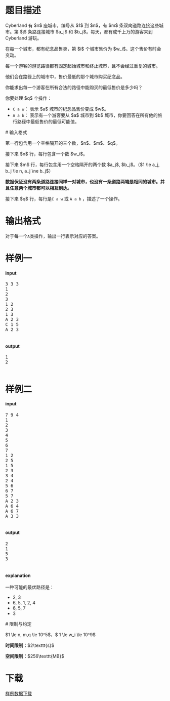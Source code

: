# 题目描述

<p>Cyberland 有 $n$ 座城市，编号从 $1$ 到 $n$，有 $m$ 条双向道路连接这些城市。第 $j$ 条路连接城市 $a_j$ 和 $b_j$。每天，都有成千上万的游客来到 Cyberland 游玩。</p>
<p>在每一个城市，都有纪念品售卖，第 $i$ 个城市售价为 $w_i$。这个售价有时会变动。</p>
<p>每一个游客的游览路径都有固定起始城市和终止城市，且不会经过重复的城市。</p>
<p>他们会在路径上的城市中，售价最低的那个城市购买纪念品。</p>
<p>你能求出每一个游客在所有合法的路径中能购买的最低售价是多少吗？</p>
<p>你要处理 $q$ 个操作：</p>
<ul><li><code>C a w</code>： 表示 $a$ 城市的纪念品售价变成 $w$。</li>
<li><code>A a b</code>： 表示有一个游客要从 $a$ 城市到 $b$ 城市，你要回答在所有他的旅行路径中最低售价的最低可能值。</li>
</ul>
# 输入格式


<p>第一行包含用一个空格隔开的三个数，$n$、$m$、$q$。</p>
<p>接下来 $n$ 行，每行包含一个数 $w_i$。</p>
<p>接下来 $m$ 行，每行包含用一个空格隔开的两个数 $a_j$, $b_j$。（$1 \le a_j, b_j \le n, a_j \ne b_j$）</p>
<p><strong>数据保证没有两条道路连接同样一对城市，也没有一条道路两端是相同的城市。并且任意两个城市都可以相互到达。</strong></p>
<p>接下来 $q$ 行，每行是<code>C a w</code> 或 <code>A a b</code> ，描述了一个操作。</p>

# 输出格式


<p>对于每一个<code>A</code>类操作，输出一行表示对应的答案。</p>

# 样例一


<h4>input</h4>
<pre>3 3 3
1
2
3
1 2
2 3
1 3
A 2 3
C 1 5
A 2 3

</pre>

<h4>output</h4>
<pre>1
2

</pre>


# 样例二


<h4>input</h4>
<pre>7 9 4
1
2
3
4
5
6
7
1 2
2 5
1 5
2 3
3 4
2 4
5 6
6 7
5 7
A 2 3
A 6 4
A 6 7
A 3 3

</pre>

<h4>output</h4>
<pre>2
1
5
3

</pre>


<h4>explanation</h4>
<p>一种可能的最优路径是：</p>
<ul><li>2, 3</li>
<li>6, 5, 1, 2, 4</li>
<li>6, 5, 7</li>
<li>3</li>
</ul>
# 限制与约定


<p>$1 \le n, m,q \le 10^5$，$ 1 \le w_i \le 10^9$</p>
<p><strong>时间限制：</strong>$2\texttt{s}$</p>
<p><strong>空间限制：</strong>$256\texttt{MB}$</p>

# 下载


<p><a href="/download.php?type=problem&amp;id=30">样例数据下载</a></p>
